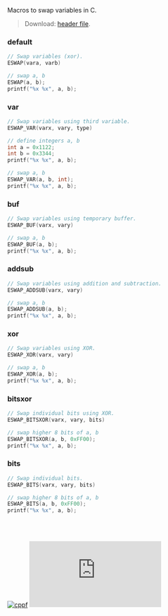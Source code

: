 Macros to swap variables in C.
> Download: [header file](https://raw.githubusercontent.com/cppf/extra-swap/master/main.h).


### default

```c
// Swap variables (xor).
ESWAP(vara, varb)
```

```c
// swap a, b
ESWAP(a, b);
printf("%x %x", a, b);
```


### var

```c
// Swap variables using third variable.
ESWAP_VAR(varx, vary, type)
```

```c
// define integers a, b
int a = 0x1122;
int b = 0x3344;
printf("%x %x", a, b);

// swap a, b
ESWAP_VAR(a, b, int);
printf("%x %x", a, b);
```


### buf

```c
// Swap variables using temporary buffer.
ESWAP_BUF(varx, vary)
```

```c
// swap a, b
ESWAP_BUF(a, b);
printf("%x %x", a, b);
```


### addsub

```c
// Swap variables using addition and subtraction.
ESWAP_ADDSUB(varx, vary)
```

```c
// swap a, b
ESWAP_ADDSUB(a, b);
printf("%x %x", a, b);
```


### xor

```c
// Swap variables using XOR.
ESWAP_XOR(varx, vary)
```

```c
// swap a, b
ESWAP_XOR(a, b);
printf("%x %x", a, b);
```


### bitsxor

```c
// Swap individual bits using XOR.
ESWAP_BITSXOR(varx, vary, bits)
```

```c
// swap higher 8 bits of a, b
ESWAP_BITSXOR(a, b, 0xFF00);
printf("%x %x", a, b);
```


### bits

```c
// Swap individual bits.
ESWAP_BITS(varx, vary, bits)
```

```c
// swap higher 8 bits of a, b
ESWAP_BITS(a, b, 0xFF00);
printf("%x %x", a, b);
```
<br><br>


[![cppf](https://i.imgur.com/n2V4l5J.jpg)](https://cppf.github.io)
![](https://ga-beacon.deno.dev/G-RC63DPBH3P:SH3Eq-NoQ9mwgYeHWxu7cw/github.com/nodef/extra-swap.cxx)
